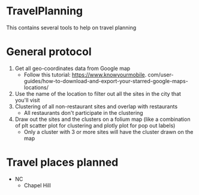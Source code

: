 # TravelPlanning
This contains several tools to help on travel planning 

# General protocol
1. Get all geo-coordinates data from Google map
   * Follow this tutorial: https://www.knowyourmobile.
     com/user-guides/how-to-download-and-export-your-starred-google-maps-locations/ 
2. Use the name of the location to filter out all the sites in the city 
   that you'll visit
3. Clustering of all non-restaurant sites and overlap with restaurants
    * All restaurants don't participate in the clustering
4. Draw out the sites and the clusters on a folium map (like a combination 
   of plt scatter plot for clustering and plotly plot for pop out labels)
    * Only a cluster with 3 or more sites will have the cluster drawn on 
      the map

# Travel places planned 
* NC
  * Chapel Hill 